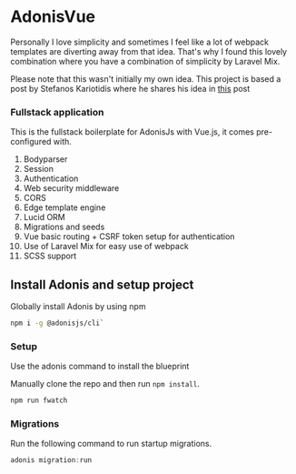 # AdonisVue
Personally I love simplicity and sometimes I feel like a lot of webpack templates are diverting away from that idea.
That's why I found this lovely combination where you have a combination of simplicity by Laravel Mix.

Please note that this wasn't initially my own idea.
This project is based a post by Stefanos Kariotidis where he shares his idea in [this](https://iccode.net/posts/2017/10/23/using-adonisjs-with-vuejs-and-laravel-mix) post

### Fullstack application

This is the fullstack boilerplate for AdonisJs with Vue.js, it comes pre-configured with.

1. Bodyparser
2. Session
3. Authentication
4. Web security middleware
5. CORS
6. Edge template engine
7. Lucid ORM
8. Migrations and seeds
9. Vue basic routing + CSRF token setup for authentication
10. Use of Laravel Mix for easy use of webpack
11. SCSS support


## Install Adonis and setup project

Globally install Adonis by using npm

```bash
npm i -g @adonisjs/cli`
```

### Setup

Use the adonis command to install the blueprint

Manually clone the repo and then run `npm install`.

```bash
npm run fwatch 
```

### Migrations

Run the following command to run startup migrations.

```js
adonis migration:run
```

